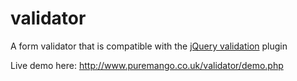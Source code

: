 validator
=========

A form validator that is compatible with the [jQuery validation](http://docs.jquery.com/Plugins/Validation) plugin

Live demo here: http://www.puremango.co.uk/validator/demo.php
